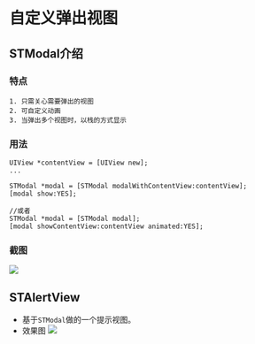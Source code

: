 # 自定义弹出视图

## STModal介绍
### 特点

	1. 只需关心需要弹出的视图
	2. 可自定义动画
	3. 当弹出多个视图时，以栈的方式显示

### 用法

```
UIView *contentView = [UIView new];
...

STModal *modal = [STModal modalWithContentView:contentView];
[modal show:YES];

//或者
STModal *modal = [STModal modal];
[modal showContentView:contentView animated:YES];

```
### 截图

![](https://github.com/zhenlintie/STModalDemo/raw/master/screenshot.png)

##  STAlertView

* 基于`STModal`做的一个提示视图。
* 效果图
	![](https://github.com/zhenlintie/STModalDemo/raw/master/screenshot2.gif)